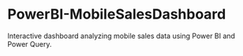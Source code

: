# PowerBI-MobileSalesDashboard
Interactive dashboard analyzing mobile sales data using Power BI and Power Query.
